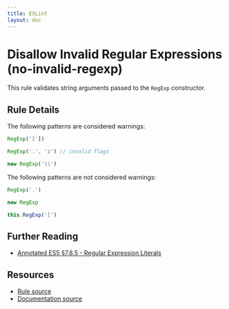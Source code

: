 ```yaml
---
title: ESLint
layout: doc
---
```

<!-- Note: No pull requests accepted for this file. See README.md in the root directory for details. -->
# Disallow Invalid Regular Expressions (no-invalid-regexp)

This rule validates string arguments passed to the `RegExp` constructor.

## Rule Details

The following patterns are considered warnings:

```js
RegExp('['])
```

```js
RegExp('.', 'z') // invalid flags
```

```js
new RegExp('\\')
```

The following patterns are not considered warnings:

```js
RegExp('.')
```

```js
new RegExp
```

```js
this.RegExp('[')
```

## Further Reading

* [Annotated ES5 §7.8.5 - Regular Expression Literals](http://es5.github.io/#x7.8.5)

## Resources

* [Rule source](https://github.com/eslint/eslint/tree/master/lib/rules/no-invalid-regexp.js)
* [Documentation source](https://github.com/eslint/eslint/tree/master/docs/rules/no-invalid-regexp.md)
